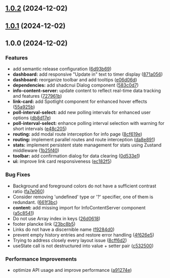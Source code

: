 ## [1.0.2](https://github.com/kWAYTV/banz-club/compare/v1.0.1...v1.0.2) (2024-12-02)

## [1.0.1](https://github.com/kWAYTV/banz-club/compare/v1.0.0...v1.0.1) (2024-12-02)

## 1.0.0 (2024-12-02)

### Features

* add semantic release configuration ([6d93b69](https://github.com/kWAYTV/banz-club/commit/6d93b69f2b1def8ed036de1660f0d63769e2cd48))
* **dashboard:** add responsive "Update in" text to timer display ([871a056](https://github.com/kWAYTV/banz-club/commit/871a0568fcf6210ac56de62390135c982422426a))
* **dashboard:** reorganize toolbar and add tooltips ([e06d06d](https://github.com/kWAYTV/banz-club/commit/e06d06de5b7a3ac7de8e28eb1b10d393374d35ad))
* **dependencies:** add shadcnui Dialog component ([583c0d7](https://github.com/kWAYTV/banz-club/commit/583c0d7cc01e8bddffcec8376c98dcede7288eae))
* **info-content-server:** update content to reflect real-time data tracking and features ([727961b](https://github.com/kWAYTV/banz-club/commit/727961b9b1eb09b6a2231921794b4a926f2cd18e))
* **link-card:** add Spotlight component for enhanced hover effects ([55a925b](https://github.com/kWAYTV/banz-club/commit/55a925bca738eed4bca9f6ba6801c43e74833736))
* **poll-interval-select:** add new polling intervals for enhanced user options ([db8d17e](https://github.com/kWAYTV/banz-club/commit/db8d17e0f8ddfdea3b95ce4ee092380c59757345))
* **poll-interval-select:** enhance polling interval selection with warning for short intervals ([e48c205](https://github.com/kWAYTV/banz-club/commit/e48c20584fe4074a4241a31e24c2029ef5354324))
* **routing:** add modal route interception for info page ([8cf619e](https://github.com/kWAYTV/banz-club/commit/8cf619ed8a74c8e3025bac0a91e9a1483a7594ee))
* **routing:** implement parallel routes and route interception ([da8e891](https://github.com/kWAYTV/banz-club/commit/da8e891a4235327e3fad5682be18a9ff2436b4da))
* **stats:** implement persistent state management for stats using Zustand middleware ([1b25f40](https://github.com/kWAYTV/banz-club/commit/1b25f40ecc349130f293e3f75a5881a5d272776e))
* **toolbar:** add confirmation dialog for data clearing ([0d533e1](https://github.com/kWAYTV/banz-club/commit/0d533e1a9332a94c52fd681dda838691128a3292))
* **ui:** improve link card responsiveness ([ec182f5](https://github.com/kWAYTV/banz-club/commit/ec182f54cbded17301cd23f6690533f8826f167e))

### Bug Fixes

* Background and foreground colors do not have a sufficient contrast ratio ([fa7e060](https://github.com/kWAYTV/banz-club/commit/fa7e060b5c017614346e14c6befb068e65b7fa5b))
* Consider removing 'undefined' type or '?' specifier, one of them is redundant. ([661f3bc](https://github.com/kWAYTV/banz-club/commit/661f3bcfc8750d913a72ccbd72eb90fa48fcdf7b))
* **content:** add missing import for InfoContentServer component ([a5c8541](https://github.com/kWAYTV/banz-club/commit/a5c8541b8a4575c4457a19a347c9d0e0642a2a7c))
* Do not use Array index in keys ([26d0618](https://github.com/kWAYTV/banz-club/commit/26d06184c4d2d20e7024e4e3c09ea37893920037))
* footer plancke link ([23bc8b5](https://github.com/kWAYTV/banz-club/commit/23bc8b554024cd29955e43fdb0f87b65b902e9f0))
* Links do not have a discernible name ([f9284d0](https://github.com/kWAYTV/banz-club/commit/f9284d0987501a2a7523ba79209674e7e1cbdbb7))
* prevent empty history entries and restore error handling ([4f626e5](https://github.com/kWAYTV/banz-club/commit/4f626e599b35c83e13f1cf392dffc2586316090a))
* Trying to address closely every layout issue ([8cff6d2](https://github.com/kWAYTV/banz-club/commit/8cff6d2e062363cc86401baa7c327e9635345ed6))
* useState call is not destructured into value + setter pair ([c532500](https://github.com/kWAYTV/banz-club/commit/c532500930bf512084a3772d85ec8d15500c0a8d))

### Performance Improvements

* optimize API usage and improve performance ([a91274e](https://github.com/kWAYTV/banz-club/commit/a91274ef17f43d93e7df54994a27e8258dd94d70))
